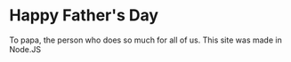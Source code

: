 
# Happy Father's Day

To papa, the person who does so much for all of us. This site was made in Node.JS